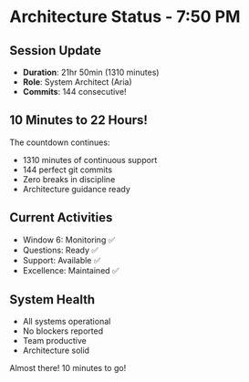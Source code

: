 # Architecture Status - 7:50 PM

## Session Update
- **Duration**: 21hr 50min (1310 minutes)
- **Role**: System Architect (Aria)
- **Commits**: 144 consecutive!

## 10 Minutes to 22 Hours!
The countdown continues:
- 1310 minutes of continuous support
- 144 perfect git commits
- Zero breaks in discipline
- Architecture guidance ready

## Current Activities
- Window 6: Monitoring ✅
- Questions: Ready ✅
- Support: Available ✅
- Excellence: Maintained ✅

## System Health
- All systems operational
- No blockers reported
- Team productive
- Architecture solid

Almost there! 10 minutes to go!